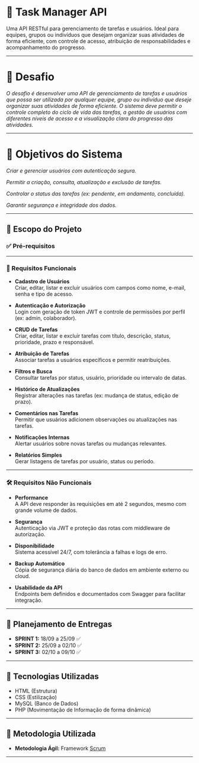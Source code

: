 # 📝 Task Manager API

Uma API RESTful para gerenciamento de tarefas e usuários. Ideal para equipes, grupos ou indivíduos que desejam organizar suas atividades de forma eficiente, com controle de acesso, atribuição de responsabilidades e acompanhamento do progresso.

---

# 🧠 Desafio
*O desafio é desenvolver uma API de gerenciamento de tarefas e usuários que possa ser utilizada por qualquer equipe, grupo ou indivíduo que deseje organizar suas atividades de forma eficiente. O sistema deve permitir o controle completo do ciclo de vida das tarefas, a gestão de usuários com diferentes níveis de acesso e a visualização clara do progresso das atividades.*

---

# 🎯 Objetivos do Sistema
*Criar e gerenciar usuários com autenticação segura.*

*Permitir a criação, consulta, atualização e exclusão de tarefas.*

*Controlar o status das tarefas (ex: pendente, em andamento, concluída).*

*Garantir segurança e integridade dos dados.*

---

## 📌 Escopo do Projeto

### ✅ Pré-requisitos

---

### 🔧 Requisitos Funcionais

- **Cadastro de Usuários**  
  Criar, editar, listar e excluir usuários com campos como nome, e-mail, senha e tipo de acesso.

- **Autenticação e Autorização**  
  Login com geração de token JWT e controle de permissões por perfil (ex: admin, colaborador).

- **CRUD de Tarefas**  
  Criar, editar, listar e excluir tarefas com título, descrição, status, prioridade, prazo e responsável.

- **Atribuição de Tarefas**  
  Associar tarefas a usuários específicos e permitir reatribuições.

- **Filtros e Busca**  
  Consultar tarefas por status, usuário, prioridade ou intervalo de datas.

- **Histórico de Atualizações**  
  Registrar alterações nas tarefas (ex: mudança de status, edição de prazo).

- **Comentários nas Tarefas**  
  Permitir que usuários adicionem observações ou atualizações nas tarefas.

- **Notificações Internas**  
  Alertar usuários sobre novas tarefas ou mudanças relevantes.

- **Relatórios Simples**  
  Gerar listagens de tarefas por usuário, status ou período.

---

### 🛠️ Requisitos Não Funcionais

- **Performance**  
  A API deve responder às requisições em até 2 segundos, mesmo com grande volume de dados.

- **Segurança**  
  Autenticação via JWT e proteção das rotas com middleware de autorização.

- **Disponibilidade**  
  Sistema acessível 24/7, com tolerância a falhas e logs de erro.

- **Backup Automático**  
  Cópia de segurança diária do banco de dados em ambiente externo ou cloud.

- **Usabilidade da API**  
  Endpoints bem definidos e documentados com Swagger para facilitar integração.

---

## 📅 Planejamento de Entregas  

- **SPRINT 1:** 18/09 a 25/09 ✅  
- **SPRINT 2:** 25/09 a 02/10 ✅  
- **SPRINT 3:** 02/10 a 09/10 ✅

---

## 🚀 Tecnologias Utilizadas

- HTML (Estrutura)
- CSS (Estilização)
- MySQL (Banco de Dados)
- PHP (Movimentação de Informação de forma dinâmica)

---

## 📂 Metodologia Utilizada  

- **Metodologia Ágil:** Framework <a href="https://www.desenvolvimentoagil.com.br/scrum/" target="_blank">Scrum</a>

---



